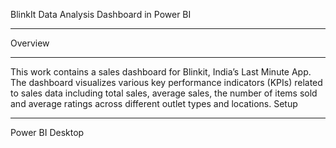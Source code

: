 BlinkIt Data Analysis Dashboard in Power BI
****
Overview
*****
This work contains a sales dashboard for Blinkit, India’s Last Minute App. The dashboard visualizes various key performance indicators (KPIs) related to sales data including total sales, average sales, the number of items sold and average ratings across different outlet types and locations.
Setup
*****
Power BI Desktop
